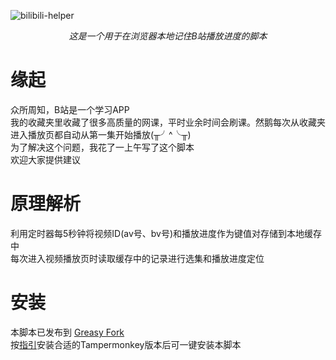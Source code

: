 ![bilibili-helper](https://socialify.git.ci/yungyu16/bilibili-helper/image?description=1&descriptionEditable=Bilibili%E5%88%B7%E8%AF%BE%E7%9C%8B%E7%89%87%E5%B0%8F%E5%8A%A9%E6%89%8B&language=1&logo=https%3A%2F%2Fraw.githubusercontent.com%2Fyungyu16%2Fcdn%2Fmaster%2Favatar.png&owner=1&theme=Light)

<p align="center">
    <em>这是一个用于在浏览器本地记住B站播放进度的脚本</em>
</p>

# 缘起
众所周知，B站是一个学习APP   
我的收藏夹里收藏了很多高质量的网课，平时业余时间会刷课。然鹅每次从收藏夹进入播放页都自动从第一集开始播放(╥╯^╰╥)    
为了解决这个问题，我花了一上午写了这个脚本    
欢迎大家提供建议

# 原理解析
利用定时器每5秒钟将视频ID(av号、bv号)和播放进度作为键值对存储到本地缓存中   
每次进入视频播放页时读取缓存中的记录进行选集和播放进度定位

# 安装
本脚本已发布到 [Greasy Fork](https://greasyfork.org/zh-CN/scripts/416450-bilibili%E8%AE%B0%E4%BD%8F%E6%92%AD%E6%94%BE%E8%BF%9B%E5%BA%A6)    
按[指引](http://www.tampermonkey.net/)安装合适的Tampermonkey版本后可一键安装本脚本


